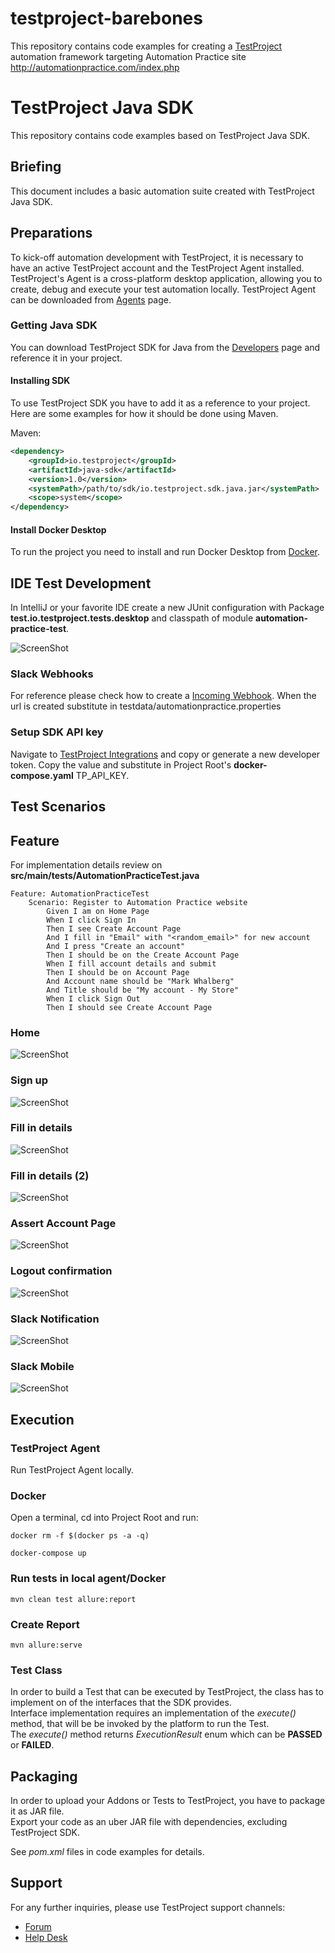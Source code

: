 # testproject-barebones

This repository contains code examples for creating a [TestProject](https://testproject.io/) automation framework targeting Automation Practice site http://automationpractice.com/index.php

# TestProject Java SDK

This repository contains code examples based on TestProject Java SDK.

## Briefing

This document includes a basic automation suite created with TestProject Java SDK.

## Preparations

To kick-off automation development with TestProject, it is necessary to have an active TestProject account and the TestProject Agent installed.\
TestProject's Agent is a cross-platform desktop application, allowing you to create, debug and execute your test automation locally.
TestProject Agent can be downloaded from [Agents](https://app.testproject.io/#/agents) page.

### Getting Java SDK

You can download TestProject SDK for Java from the [Developers](https://app.testproject.io/#/developers) page and reference it in your project.

#### Installing SDK

To use TestProject SDK you have to add it as a reference to your project.\
Here are some examples for how it should be done using Maven.

Maven:

```xml
<dependency>
    <groupId>io.testproject</groupId>
    <artifactId>java-sdk</artifactId>
    <version>1.0</version>
    <systemPath>/path/to/sdk/io.testproject.sdk.java.jar</systemPath>
    <scope>system</scope>
</dependency>
```

#### Install Docker Desktop

To run the project you need to install and run Docker Desktop from [Docker](https://www.docker.com/products/docker-desktop).

## IDE Test Development

In IntelliJ or your favorite IDE create a new JUnit configuration with Package **test.io.testproject.tests.desktop** and classpath of module **automation-practice-test**.

![ScreenShot](/screenshots/intellij-debug-config.png)

### Slack Webhooks

For reference please check how to create a [Incoming Webhook](https://api.slack.com/messaging/webhooks). When the url is created substitute in testdata/automationpractice.properties

### Setup SDK API key

Navigate to [TestProject Integrations](https://app.testproject.io/#/integrations/sdk) and copy or generate a new developer token. Copy the value and substitute in Project Root's **docker-compose.yaml** TP_API_KEY.

## Test Scenarios

## Feature

For implementation details review on **src/main/tests/AutomationPracticeTest.java**

```gherkin
Feature: AutomationPracticeTest
    Scenario: Register to Automation Practice website
        Given I am on Home Page
        When I click Sign In
        Then I see Create Account Page
        And I fill in "Email" with "<random_email>" for new account
        And I press "Create an account"
        Then I should be on the Create Account Page
        When I fill account details and submit
        Then I should be on Account Page
        And Account name should be "Mark Whalberg"
        And Title should be "My account - My Store"
        When I click Sign Out
        Then I should see Create Account Page
```

### Home
![ScreenShot](/screenshots/home.png)

### Sign up
![ScreenShot](/screenshots/sign-up.png)

### Fill in details
![ScreenShot](/screenshots/create-account.png)

### Fill in details (2)
![ScreenShot](/screenshots/create-account-submit.png)

### Assert Account Page
![ScreenShot](/screenshots/assert-account-and-signout.png)

### Logout confirmation
![ScreenShot](/screenshots/logout-confirmation.png)

### Slack Notification
![ScreenShot](/screenshots/slack-notification.png)

### Slack Mobile
![ScreenShot](/screenshots/slack-mobile.png)

## Execution

### TestProject Agent

Run TestProject Agent locally.

### Docker

Open a terminal, cd into Project Root and run:

```docker rm -f $(docker ps -a -q)```

```docker-compose up```

### Run tests in local agent/Docker

```mvn clean test allure:report```

### Create Report

```mvn allure:serve```

### Test Class

In order to build a Test that can be executed by TestProject, the class has to implement on of the interfaces that the SDK provides.\
Interface implementation requires an implementation of the *execute()* method, that will be be invoked by the platform to run the Test.\
The *execute()* method returns *ExecutionResult* enum which can be **PASSED** or **FAILED**.

## Packaging

In order to upload your Addons or Tests to TestProject, you have to package it as JAR file.\
Export your code as an uber JAR file with dependencies, excluding TestProject SDK.

See *pom.xml* files in code examples for details.

## Support

For any further inquiries, please use TestProject support channels:

* [Forum](https://forum.testproject.io/index.php/board,11.0.html)
* [Help Desk](https://support.testproject.io/)
